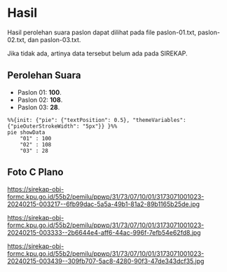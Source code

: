 # Hasil

Hasil perolehan suara paslon dapat dilihat pada file paslon-01.txt, paslon-02.txt, dan paslon-03.txt.

Jika tidak ada, artinya data tersebut belum ada pada SIREKAP.

## Perolehan Suara

 * Paslon 01: **100**.
 * Paslon 02: **108**.
 * Paslon 03: **28**.

```mermaid
%%{init: {"pie": {"textPosition": 0.5}, "themeVariables": {"pieOuterStrokeWidth": "5px"}} }%%
pie showData
    "01" : 100
    "02" : 108
    "03" : 28
```
## Foto C Plano

https://sirekap-obj-formc.kpu.go.id/55b2/pemilu/ppwp/31/73/07/10/01/3173071001023-20240215-003217--6fb99dac-5a5a-49b1-81a2-89b1165b25de.jpg

https://sirekap-obj-formc.kpu.go.id/55b2/pemilu/ppwp/31/73/07/10/01/3173071001023-20240215-003333--2b6644e4-aff6-44ac-996f-7efb54e62fd8.jpg

https://sirekap-obj-formc.kpu.go.id/55b2/pemilu/ppwp/31/73/07/10/01/3173071001023-20240215-003439--309fb707-5ac8-4280-90f3-47de343dcf35.jpg
